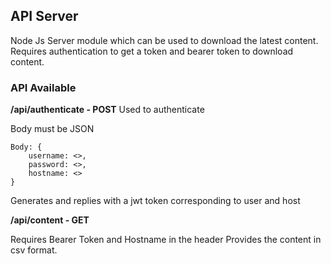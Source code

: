 ## API Server
Node Js Server module which can be used to download the latest content.
Requires authentication to get a token and bearer token to download content.

### API Available
**/api/authenticate - POST**
Used to authenticate 

Body must be JSON
```
Body: {
    username: <>,
    password: <>,
    hostname: <>
}
```

Generates and replies with a jwt token corresponding to user and host

**/api/content - GET**

Requires Bearer Token and Hostname in the header
Provides the content in csv format.
